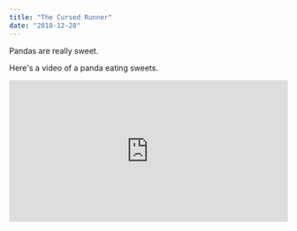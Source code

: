 ```yaml
---
title: "The Cursed Runner"
date: "2018-12-28"
---
```


Pandas are really sweet.

Here's a video of a panda eating sweets.

<div style="position: relative; width: 100%; height: 0; padding-bottom: 51%; max-height: 10vh;">
<iframe  style = "position: absolute; width: 100%;  height: 100%;
  left: 0; top: 0;"src="https://www.youtube.com/embed/4n0xNbfJLR8" frameborder="0" allowfullscreen></iframe>
</div>
